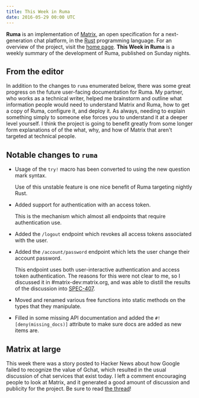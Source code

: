```yaml
---
title: This Week in Ruma
date: 2016-05-29 00:00 UTC
---
```


**Ruma** is an implementation of [Matrix](https://matrix.org), an open specification for a next-generation chat platform, in the [Rust](https://www.rust-lang.org/) programming language.
For an overview of the project, visit the [home page](/).
**This Week in Ruma** is a weekly summary of the development of Ruma, published on Sunday nights.

## From the editor

In addition to the changes to `ruma` enumerated below, there was some great progress on the future user-facing documentation for Ruma.
My partner, who works as a technical writer, helped me brainstorm and outline what information people would need to understand Matrix and Ruma, how to get a copy of Ruma, configure it, and deploy it.
As always, needing to explain something simply to someone else forces you to understand it at a deeper level yourself.
I think the project is going to benefit greatly from some longer form explanations of of the what, why, and how of Matrix that aren't targeted at technical people.

## Notable changes to `ruma`

* Usage of the `try!` macro has been converted to using the new question mark syntax.

  Use of this unstable feature is one nice benefit of Ruma targeting nightly Rust.

* Added support for authentication with an access token.

  This is the mechanism which almost all endpoints that require authentication use.

* Added the `/logout` endpoint which revokes all access tokens associated with the user.

* Added the `/account/password` endpoint which lets the user change their account password.

  This endpoint uses both user-interactive authentication and access token authentication.
  The reasons for this were not clear to me, so I discussed it in #matrix-dev:matrix.org, and was able to distill the results of the discussion into [SPEC-407](https://matrix.org/jira/browse/SPEC-407).

* Moved and renamed various free functions into static methods on the types that they manipulate.

* Filled in some missing API documentation and added the `#![deny(missing_docs)]` attribute to make sure docs are added as new items are.

## Matrix at large

This week there was a story posted to Hacker News about how Google failed to recognize the value of Gchat, which resulted in the usual discussion of chat services that exist today.
I left a comment encouraging people to look at Matrix, and it generated a good amount of discussion and publicity for the project.
Be sure to read [the thread](https://news.ycombinator.com/item?id=11794914)!
